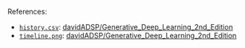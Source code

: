 References:

- [`history.csv`](./history.csv): [davidADSP/Generative_Deep_Learning_2nd_Edition](https://github.com/davidADSP/Generative_Deep_Learning_2nd_Edition)
- [`timeline.png`](./timeline.png): [davidADSP/Generative_Deep_Learning_2nd_Edition](https://github.com/davidADSP/Generative_Deep_Learning_2nd_Edition)
